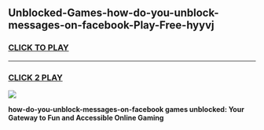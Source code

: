
## Unblocked-Games-how-do-you-unblock-messages-on-facebook-Play-Free-hyyvj
<h3>
<a href="https://premium76.site?title=how-do-you-unblock-messages-on-facebook&ref=20M">CLICK TO PLAY</a></h3>
<hr>

<h3>
<a href="https://premium76.site?title=how-do-you-unblock-messages-on-facebook&ref=20M">CLICK 2 PLAY</a>
  
</h3>

<a href="https://premium76.site?title=how-do-you-unblock-messages-on-facebook&ref=19M"><img src="https://clearcache.store/games.png"></a>


**how-do-you-unblock-messages-on-facebook games unblocked: Your Gateway to Fun and Accessible Online Gaming**
